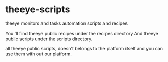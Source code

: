 # theeye-scripts
theeye monitors and tasks automation scripts and recipes

You 'll find theeye public recipes under the recipes directory
And theeye public scripts under the scripts directory.

all theeye public scripts, doesn't belongs to the platform itself and you can use them with out our platform.
